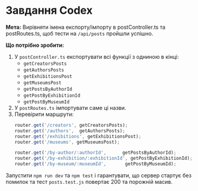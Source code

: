 # Завдання Codex

**Мета:** Вирівняти імена експорту/імпорту в postController.ts та postRoutes.ts, щоб тести на `/api/posts` пройшли успішно.

**Що потрібно зробити:**
1. У `postController.ts` експортувати всі функції з одниною в кінці:
   - `getCreatorsPosts`
   - `getAuthorsPosts`
   - `getExhibitionsPost`
   - `getMuseumsPost`
   - `getPostsByAuthorId`
   - `getPostByExhibitionId`
   - `getPostByMuseumId`
2. У `postRoutes.ts` імпортувати саме ці назви.
3. Перевірити маршрути:
   ```ts
   router.get('/creators', getCreatorsPosts);
   router.get('/authors',  getAuthorsPosts);
   router.get('/exhibitions', getExhibitionsPost);
   router.get('/museums', getMuseumsPost);

   router.get('/by-author/:authorId',      getPostsByAuthorId);
   router.get('/by-exhibition/:exhibitionId', getPostByExhibitionId);
   router.get('/by-museum/:museumId',       getPostByMuseumId);
   ```

Запустити `npm run dev` та `npm test` і гарантувати, що сервер стартує без помилок та тест `posts.test.js` повертає 200 та порожній масив.

